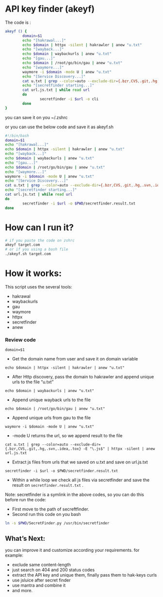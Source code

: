 # API key finder (akeyf)

The code is :

```bash
akeyf () {
        domain=$1
        echo "[hakrawal...]"
        echo $domain | httpx -silent | hakrawler | anew "u.txt"
        echo "[wayback...]"
        echo $domain | waybackurls | anew "u.txt"
        echo "[gau...]"
        echo $domain | /root/go/bin/gau | anew "u.txt"
        echo "[waymore...]"
        waymore -i $domain -mode U | anew "u.txt"
        echo "[Service Discovery...]"
        cat u.txt | grep --color=auto --exclude-dir={.bzr,CVS,.git,.hg,.svn,.idea,.tox} -E "\.js$" | httpx -silent | anew url.js.txt
        echo "[secretfinder starting...]"
        cat url.js.txt | while read url
        do
                secretfinder -i $url -o cli
        done
}

```

you can save it on you ~/.zshrc

or you can use the below code and save it as akeyf.sh

```bash
#!/bin/bash
domain=$1
echo "[hakrawal...]"
echo $domain | httpx -silent | hakrawler | anew "u.txt"
echo "[wayback...]"
echo $domain | waybackurls | anew "u.txt"
echo "[gau...]"
echo $domain | /root/go/bin/gau | anew "u.txt"
echo "[waymore...]"
waymore -i $domain -mode U | anew "u.txt"
echo "[Service Discovery...]"
cat u.txt | grep --color=auto --exclude-dir={.bzr,CVS,.git,.hg,.svn,.idea,.tox} -E "\.js$" | httpx -silent | anew url.js.txt
echo "[secretfinder starting...]"
cat url.js.txt | while read url
do
        secretfinder -i $url -o $PWD/secretfinder.result.txt
done
```

# How can I run it?

```bash
# if you paste the code on zshrc
akeyf target.com
# or if you using a bash file
./akeyf.sh target.com
```

# How it works:

This script uses the several tools:

- hakrawal
- waybackurls
- gau
- waymore
- httpx
- secretfinder
- anew

### Review code

 `domain=$1`

- Get the domain name from user and save it on domain variable

`echo $domain | httpx -silent | hakrawler | anew "u.txt"`

- After Http discovery, pass the domain to hakrawler and append unique urls to the file “u.txt”

 `echo $domain | waybackurls | anew "u.txt"`

- Append unique wayback urls to the file

`echo $domain | /root/go/bin/gau | anew "u.txt"`

- Append unique urls from gau to the file

`waymore -i $domain -mode U | anew "u.txt"`

- -mode U returns the url, so we append result to the file

`cat u.txt | grep --color=auto --exclude-dir={.bzr,CVS,.git,.hg,.svn,.idea,.tox} -E "\.js$" | httpx -silent | anew url.js.txt`

- Extract js files from urls that we saved on u.txt and save on url.js.txt

`secretfinder -i $url -o $PWD/secretfinder.result.txt`

- Within a while loop we check all js files via secretfinder and save the result on `secretfinder.result.txt` .

Note: secretfinder is a symlink in the above codes, so you can do this before run the code:

- First move to the path of secreftfinder.
- Second run this code on you bash

```bash
ln -s $PWD/SecretFinder.py /usr/bin/secretfinder
```

## What’s Next:

you can improve it and customize according your requirements. for example:

- exclude same content-length
- just search on 404 and 200 status codes
- extract the API key and unique them, finally pass them to hak-keys curls
- use jsluice after secret finder
- use mantra and combine it
- and more.
